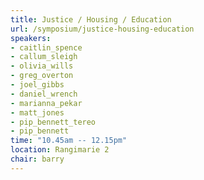 ```yaml
---
title: Justice / Housing / Education
url: /symposium/justice-housing-education
speakers:
- caitlin_spence
- callum_sleigh
- olivia_wills
- greg_overton
- joel_gibbs
- daniel_wrench
- marianna_pekar
- matt_jones
- pip_bennett_tereo
- pip_bennett
time: "10.45am -- 12.15pm"
location: Rangimarie 2
chair: barry
---
```

